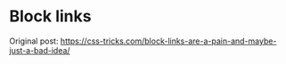 # Block links

Original post: <https://css-tricks.com/block-links-are-a-pain-and-maybe-just-a-bad-idea/>
